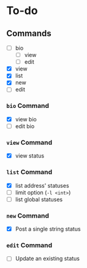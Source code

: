 # To-do

## Commands

- [ ] bio
  - [ ] view
  - [ ] edit
- [x] view
- [x] list
- [x] new
- [ ] edit

### `bio` Command

- [x] view bio
- [ ] edit bio

### `view` Command

- [x] view status

### `list` Command

- [x] list address' statuses
- [ ] limit option (`-l <int>`)
- [ ] list global statuses

### `new` Command

- [x] Post a single string status

### `edit` Command

- [ ] Update an existing status
